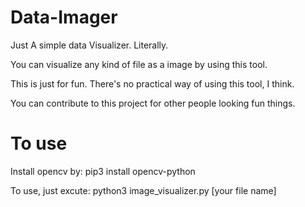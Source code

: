 # Data-Imager
Just A simple data Visualizer. Literally.

You can visualize any kind of file as a image by using this tool.

This is just for fun. There's no practical way of using this tool, I think.

You can contribute to this project for other people looking fun things.

# To use
Install opencv by:
pip3 install opencv-python

To use, just excute:
python3 image_visualizer.py [your file name]
